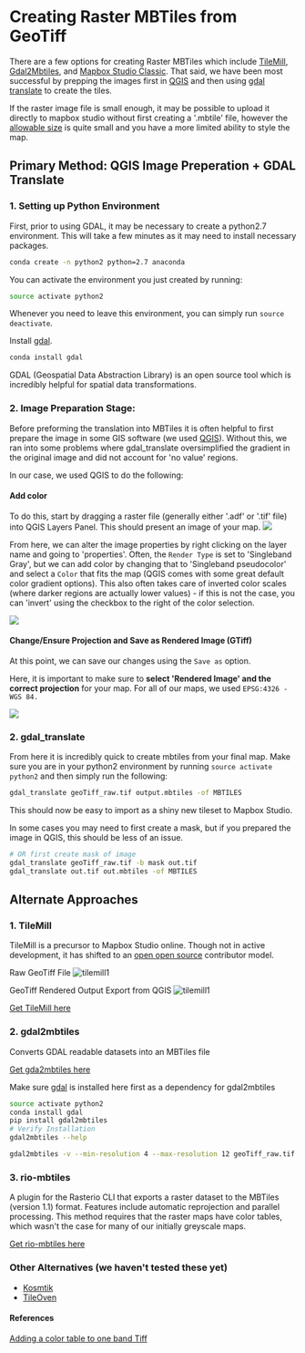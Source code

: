 # Creating Raster MBTiles from GeoTiff

There are a few options for creating Raster MBTiles which include [TileMill](https://tilemill-project.github.io/tilemill/), [Gdal2Mbtiles](https://github.com/ecometrica/gdal2mbtiles), and [Mapbox Studio Classic](https://github.com/mapbox/mapbox-studio-classic). That said, we have been most successful by prepping the images first in [QGIS](https://www.qgis.org/en/site/) and then using [gdal translate](http://www.gdal.org/) to create the tiles.

If the raster image file is small enough, it may be possible to upload it directly to mapbox studio without first creating a '.mbtile' file, however the [allowable size](https://www.mapbox.com/help/uploads/) is quite small and you have a more limited ability to style the map. 

## Primary Method: QGIS Image Preperation + GDAL Translate

### 1. Setting up Python Environment
First, prior to using GDAL, it may be necessary to create a python2.7 environment. This will take a few minutes as it may need to install necessary packages.
```sh
conda create -n python2 python=2.7 anaconda
```
You can activate the environment you just created by running:
```sh
source activate python2
```
Whenever you need to leave this environment, you can simply run `source deactivate`.

Install [gdal](http://www.gdal.org/). 

```sh
conda install gdal
```
GDAL (Geospatial Data Abstraction Library) is an open source tool which is incredibly helpful for spatial data transformations.

### 2. Image Preparation Stage: 

Before preforming the translation into MBTiles it is often helpful to first prepare the image in some GIS software (we used [QGIS](https://www.qgis.org/en/site/)). Without this, we ran into some problems where gdal_translate oversimplified the gradient in the original image and did not account for 'no value' regions. 

In our case, we used QGIS to do the following: 

#### Add color

To do this, start by dragging a raster file (generally either '.adf' or '.tif' file) into QGIS Layers Panel. This should present an image of your map. 
![](./img/raw_QGIS_image.png)

From here, we can alter the image properties by right clicking on the layer name and going to 'properties'. Often, the `Render Type` is set to 'Singleband Gray', but we can add color by changing that to 'Singleband pseudocolor' and select a `Color` that fits the map (QGIS comes with some great default color gradient options). This also often takes care of inverted color scales (where darker regions are actually lower values) - if this is not the case, you can 'invert' using the checkbox to the right of the color selection.

![](./img/QGIS_coloring_an_image.png)

#### Change/Ensure Projection and Save as Rendered Image (GTiff)

At this point, we can save our changes using the `Save as` option. 

Here, it is important to make sure to **select 'Rendered Image' and the correct projection** for your map. For all of our maps, we used `EPSG:4326 - WGS 84.` 

![](img/QGIS_save.png)

### 2. gdal_translate

From here it is incredibly quick to create mbtiles from your final map. Make sure you are in your python2 environment by running `source activate python2` and then simply run the following:

```sh
gdal_translate geoTiff_raw.tif output.mbtiles -of MBTILES
```
This should now be easy to import as a shiny new tileset to Mapbox Studio. 

In some cases you may need to first create a mask, but if you prepared the image in QGIS, this should be less of an issue.
```sh
# OR first create mask of image
gdal_translate geoTiff_raw.tif -b mask out.tif
gdal_translate out.tif out.mbtiles -of MBTILES
```

## Alternate Approaches 

### 1. TileMill
TileMill is a precursor to Mapbox Studio online. Though not in active development, it has shifted to an [open open source](http://openopensource.org/) contributor model.

Raw GeoTiff File
![tilemill1](img/tilemill_1.png)

GeoTiff Rendered Output Export from QGIS
![tilemill1](img/tilemill_2.png)

[Get TileMill here](https://tilemill-project.github.io/tilemill/)

### 2. gdal2mbtiles
Converts GDAL readable datasets into an MBTiles file

[Get gda2mbtiles here](https://github.com/ecometrica/gdal2mbtiles)

Make sure [gdal](http://www.gdal.org/) is installed here first as a dependency for gdal2mbtiles
```sh
source activate python2
conda install gdal
pip install gdal2mbtiles
# Verify Installation
gdal2mbtiles --help

gdal2mbtiles -v --min-resolution 4 --max-resolution 12 geoTiff_raw.tif geoTiff_raw.mbtiles
```

### 3. rio-mbtiles
A plugin for the Rasterio CLI that exports a raster dataset to the MBTiles (version 1.1) format. Features include automatic reprojection and parallel processing. This method requires that the raster maps have color tables, which wasn't the case for many of our initially greyscale maps.

[Get rio-mbtiles here](https://github.com/mapbox/rio-mbtiles)

### Other Alternatives (we haven't tested these yet)
- [Kosmtik](https://github.com/kosmtik/kosmtik)
- [TileOven](https://github.com/florianf/tileoven)

#### References
[Adding a color table to one band Tiff](https://gis.stackexchange.com/questions/104196/how-to-add-a-color-table-to-a-one-band-tiff-using-gdal)
